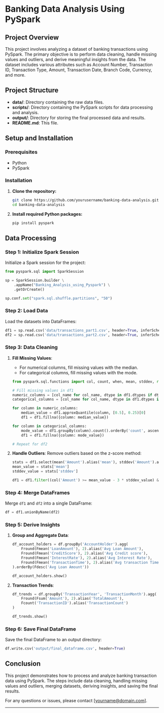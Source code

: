 # Banking Data Analysis Using PySpark

## Project Overview

This project involves analyzing a dataset of banking transactions using PySpark. The primary objective is to perform data cleaning, handle missing values and outliers, and derive meaningful insights from the data. The dataset includes various attributes such as Account Number, Transaction ID, Transaction Type, Amount, Transaction Date, Branch Code, Currency, and more.

## Project Structure

- **data/**: Directory containing the raw data files.
- **scripts/**: Directory containing the PySpark scripts for data processing and analysis.
- **output/**: Directory for storing the final processed data and results.
- **README.md**: This file.

## Setup and Installation

### Prerequisites

- Python
- PySpark


### Installation

1. **Clone the repository:**
   ```bash
   git clone https://github.com/yourusername/banking-data-analysis.git
   cd banking-data-analysis
   ```

2. **Install required Python packages:**
   ```bash
   pip install pyspark
   ```

## Data Processing

### Step 1: Initialize Spark Session

Initialize a Spark session for the project:
```python
from pyspark.sql import SparkSession

sp = SparkSession.builder \
    .appName("Banking_Analysis_using_Pyspark") \
    .getOrCreate()

sp.conf.set("spark.sql.shuffle.partitions", "50")
```

### Step 2: Load Data

Load the datasets into DataFrames:
```python
df1 = sp.read.csv('data/transactions_part1.csv', header=True, inferSchema=True)
df2 = sp.read.csv('data/transactions_part2.csv', header=True, inferSchema=True)
```

### Step 3: Data Cleaning

1. **Fill Missing Values**: 
   - For numerical columns, fill missing values with the median.
   - For categorical columns, fill missing values with the mode.
   
   ```python
   from pyspark.sql.functions import col, count, when, mean, stddev, round as Fround, sum as Fsum, count as Fcount, desc as Fdesc

   # Fill missing values in df1
   numeric_columns = [col_name for col_name, dtype in df1.dtypes if dtype in ['int', 'double']]
   categorical_columns = [col_name for col_name, dtype in df1.dtypes if dtype == 'string']

   for column in numeric_columns:
       median_value = df1.approxQuantile(column, [0.5], 0.25)[0]
       df1 = df1.fillna({column: median_value})

   for column in categorical_columns:
       mode_value = df1.groupBy(column).count().orderBy('count', ascending=False).first()[0]
       df1 = df1.fillna({column: mode_value})
   
   # Repeat for df2
   ```

2. **Handle Outliers**: 
   Remove outliers based on the z-score method:
   ```python
   stats = df1.select(mean('Amount').alias('mean'), stddev('Amount').alias('stddev')).first()
   mean_value = stats['mean']
   stddev_value = stats['stddev']

   df1 = df1.filter((col('Amount') >= mean_value - 3 * stddev_value) & (col('Amount') <= mean_value + 3 * stddev_value))
   ```

### Step 4: Merge DataFrames

Merge `df1` and `df2` into a single DataFrame:
```python
df = df1.unionByName(df2)
```

### Step 5: Derive Insights

1. **Group and Aggregate Data**:
   ```python
   df_account_holders = df.groupBy('AccountHolder').agg(
       Fround(Fmean('LoanAmount'), 2).alias('Avg Loan Amount'),
       Fround(Fmean('CreditScore'), 2).alias('Avg Credit score'),
       Fround(Fmean('InterestRate'), 2).alias('Avg Interest Rate'),
       Fround(Fmean('TransactionTime'), 2).alias('Avg transaction Time')
   ).orderBy(Fdesc('Avg Loan Amount'))
   
   df_account_holders.show()
   ```

2. **Transaction Trends**:
   ```python
   df_trends = df.groupBy('TransactionYear', 'TransactionMonth').agg(
       Fround(Fsum('Amount'), 2).alias('TotalAmount'),
       Fcount('TransactionID').alias('TransactionCount')
   )
   
   df_trends.show()
   ```

### Step 6: Save Final DataFrame

Save the final DataFrame to an output directory:
```python
df.write.csv('output/final_dataframe.csv', header=True)
```

## Conclusion

This project demonstrates how to process and analyze banking transaction data using PySpark. The steps include data cleaning, handling missing values and outliers, merging datasets, deriving insights, and saving the final results.

For any questions or issues, please contact [yourname@domain.com].

---

